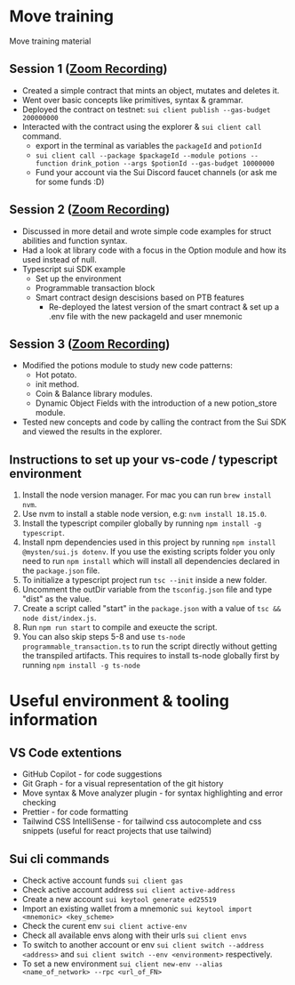 # Move training
Move training material

## Session 1 ([Zoom Recording](https://mystenlabs.zoom.us/rec/share/tRwFdohU5itg8IdFGHfMYWptYBGhQUxGPPGCpf3_aHI15I_nCax_lLfuBmbbK9zG.nLNYOgZr26l4CgsY?startTime=1693901215000))
- Created a simple contract that mints an object, mutates and deletes it.
- Went over basic concepts like primitives, syntax & grammar.
- Deployed the contract on testnet: `sui client publish --gas-budget 200000000`
- Interacted with the contract using the explorer & `sui client call` command.
  - export in the terminal as variables the `packageId` and `potionId` 
  - `sui client call --package $packageId --module potions --function drink_potion --args $potionId --gas-budget 10000000`
  - Fund your account via the Sui Discord faucet channels (or ask me for some funds :D)

## Session 2 ([Zoom Recording](https://mystenlabs.zoom.us/rec/share/-Y9nkERCvHuNXoRb9gKAPcc5dCyr1DLpTtvrTSqZCXFBPppTZRaNQrhaiX3f3KwC.wuI45q66z5CUJEOP?startTime=1693988277000))
- Discussed in more detail and wrote simple code examples for struct abilities and function syntax.
- Had a look at library code with a focus in the Option module and how its used instead of null.
- Typescript sui SDK example 
  - Set up the environment
  - Programmable transaction block
  - Smart contract design descisions based on PTB features
      - Re-deployed the latest version of the smart contract & set up a .env file with the new packageId and user mnemonic

## Session 3 ([Zoom Recording](https://mystenlabs.zoom.us/rec/share/J_Fockhq6qAv_bBdf3c4UsbI8aK7r6UidhuU0RGV-0gTY4cjK4OpxfmDeCKrvoYt.5hvxjsC5mzW7KHNM))
- Modified the potions module to study new code patterns:
  - Hot potato.
  - init method.
  - Coin & Balance library modules.
  - Dynamic Object Fields with the introduction of a new potion_store module.
- Tested new concepts and code by calling the contract from the Sui SDK and viewed the results in the explorer.

## Instructions to set up your vs-code / typescript environment
1. Install the node version manager. For mac you can run `brew install nvm`.
1. Use nvm to install a stable node version, e.g: `nvm install 18.15.0`.
1. Install the typescript compiler globally by running `npm install -g typescript`.
1. Install npm dependencies used in this project by running `npm install @mysten/sui.js dotenv`. If you use the existing scripts folder you only need to run `npm install` which will install all dependencies declared in the `package.json` file.
1. To initialize a typescript project run `tsc --init` inside a new folder.
1. Uncomment the outDir variable from the `tsconfig.json` file and type "dist" as the value.
1. Create a script called "start" in the `package.json` with a value of `tsc && node dist/index.js`.
1. Run `npm run start` to compile and exeucte the script.
1. You can also skip steps 5-8 and use `ts-node programmable_transaction.ts` to run the script directly without getting the transpiled artifacts. This requires to install ts-node globally first by running `npm install -g ts-node`

# Useful environment & tooling information
## VS Code extentions
- GitHub Copilot - for code suggestions
- Git Graph - for a visual representation of the git history
- Move syntax & Move analyzer plugin - for syntax highlighting and error checking
- Prettier - for code formatting
- Tailwind CSS IntelliSense - for tailwind css autocomplete and css snippets (useful for react projects that use tailwind)

## Sui cli commands
- Check active account funds `sui client gas`
- Check active account address `sui client active-address`
- Create a new account `sui keytool generate ed25519`
- Import an existing wallet from a mnemonic `sui keytool import <mnemonic> <key_scheme>`
- Check the curent env `sui client active-env`
- Check all available envs along with their urls `sui client envs`
- To switch to another account or env `sui client switch --address <address>` and `sui client switch --env <environment>` respectively.
- To set a new environment `sui client new-env --alias <name_of_network> --rpc <url_of_FN>`

